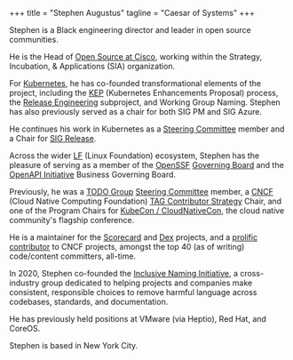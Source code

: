 +++
title = "Stephen Augustus"
tagline = "Caesar of Systems"
+++

Stephen is a Black engineering director and leader in open source communities.

He is the Head of [Open Source at Cisco][cisco-open-source], working within the
Strategy, Incubation, & Applications (SIA) organization.

For [Kubernetes][kubernetes], he has co-founded transformational elements of
the project, including the [KEP][enhancements] (Kubernetes Enhancements
Proposal) process, the [Release Engineering][releng] subproject, and Working
Group Naming. Stephen has also previously served as a chair for both SIG PM and
SIG Azure.

He continues his work in Kubernetes as a [Steering Committee][k8s-steering]
member and a Chair for [SIG Release][sig-release].

Across the wider [LF][lf] (Linux Foundation) ecosystem, Stephen has the
pleasure of serving as a member of the [OpenSSF][openssf]
[Governing Board][openssf-gb] and the [OpenAPI Initiative][oapi-initiative]
Business Governing Board.

Previously, he was a [TODO Group][todo-group] [Steering Committee][todo-steering]
member, a [CNCF][cncf] (Cloud Native Computing Foundation)
[TAG Contributor Strategy][contrib-strat] Chair, and one of the Program Chairs
for [KubeCon / CloudNativeCon][kubecon], the cloud native community's flagship
conference.

He is a maintainer for the [Scorecard][scorecard] and [Dex][dex] projects, and
a [prolific contributor][devstats] to CNCF projects, amongst the top 40
(as of writing) code/content committers, all-time.

In 2020, Stephen co-founded the [Inclusive Naming Initiative][ini], a
cross-industry group dedicated to helping projects and companies make
consistent, responsible choices to remove harmful language across codebases,
standards, and documentation.

He has previously held positions at VMware (via Heptio), Red Hat, and CoreOS.

Stephen is based in New York City.

<!-- FIXME:
This is a low-effort way to do link verification for Mastodon.

Consider rolling this into the partials for the theme:
https://github.com/escalate/hugo-split-theme/blob/master/layouts/partials/links.html
-->
<a rel="me" href="https://hachyderm.io/@justaugustus"></a>

[cisco-open-source]: https://opensource.cisco.com/
[cncf]: https://www.cncf.io/
[contrib-strat]: https://github.com/cncf/tag-contributor-strategy
[devstats]: https://all.devstats.cncf.io/d/22/prs-authors-table?orgId=1
[dex]: https://github.com/dexidp/dex
[enhancements]: https://git.k8s.io/enhancements
[ini]: https://inclusivenaming.org/
[k8s-steering]: https://git.k8s.io/steering
[kubecon]: https://kubecon.io
[kubernetes]: https://kubernetes.io/
[lf]: https://linuxfoundation.org/
[openssf]: https://openssf.org/
[openssf-gb]: https://openssf.org/about/board/
[oapi-initiative]: https://www.openapis.org/
[releng]: https://git.k8s.io/community/sig-release#release-engineering
[scorecard]: https://github.com/ossf/scorecard
[sig-release]: https://git.k8s.io/community/sig-release
[todo-group]: https://todogroup.org/#
[todo-steering]: https://github.com/todogroup/governance
